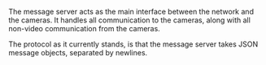 The message server acts as the main interface between the network and the cameras. It handles all communication to the cameras, along with all non-video communication from the cameras.

The protocol as it currently stands, is that the message server takes JSON message objects, separated by newlines.